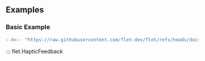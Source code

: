## Examples

### Basic Example

```python
--8<-- "https://raw.githubusercontent.com/flet-dev/flet/refs/heads/docs/fix-links/sdk/python/examples/controls/haptic-feedback/basic.py"
```

::: flet.HapticFeedback
